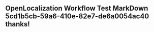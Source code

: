 <properties
ms.topic="hero-topic"
ms.test1="hero-topic"
ms.test2="test"/>

## OpenLocalization Workflow Test MarkDown 5cd1b5cb-59a6-410e-82e7-de6a0054ac40 thanks!
